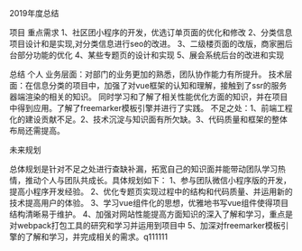 2019年度总结

项目
重点需求
1、社区团小程序的开发，优选订单页面的优化和修改
2、分类信息项目设计和是实现,对分类信息进行seo的改进。
3、二级楼页面的改版，商家圈后台部分功能的优化
4、某些专题页的设计和实现
5、展会系统后台的改进和实现


总结
个人
业务层面：对部门的业务更加的熟悉，团队协作能力有所提升。
技术层面：在信息分类的项目中，加强了对vue框架的认知和理解，接触到了ssr的服务器端渲染的相关的知识。
同时学习和了解了相关性能优化方面的知识，并在项目中得到应用。了解了freemarker模板引擎并进行了实践。
不足之处：1、前端工程化的建设贡献不足。2、技术沉淀与知识面有所欠缺。3、代码质量和框架的整体布局还需提高。


未来规划

总体规划是针对不足之处进行查缺补漏，拓宽自己的知识面并能带动团队学习热情，推动个人与团队共成长。具体规划如下：
1、参与团队微信小程序版的开发，提高小程序开发经验。
2、优化专题页实现过程中的结构和代码质量、并运用新的技术提高用户的体验。
3、学习vue组件化的思想，优雅地书写vue组件使得项目结构清晰易于维护。
4、加强对网站性能提高方面知识的深入了解和学习，重点是对webpack打包工具的研究和学习并运用到项目中
5、加深对freemarker模板引擎的了解和学习，并完成相关的需求。q111111

